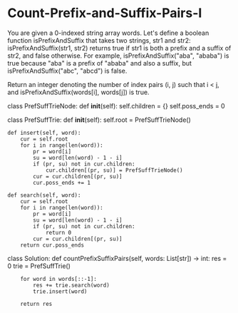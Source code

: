 # Count-Prefix-and-Suffix-Pairs-I

You are given a 0-indexed string array words.
Let's define a boolean function isPrefixAndSuffix that takes two strings, str1 and str2:
isPrefixAndSuffix(str1, str2) returns true if str1 is both a 
prefix and a suffix of str2, and false otherwise.
For example, isPrefixAndSuffix("aba", "ababa") is true because "aba" is a prefix of "ababa" and also a suffix, but isPrefixAndSuffix("abc", "abcd") is false.

Return an integer denoting the number of index pairs (i, j) such that i < j, and isPrefixAndSuffix(words[i], words[j]) is true.

class PrefSuffTrieNode:
    def __init__(self):
        self.children = {}
        self.poss_ends = 0

class PrefSuffTrie:
    def __init__(self):
        self.root = PrefSuffTrieNode()

    def insert(self, word):
        cur = self.root
        for i in range(len(word)):
            pr = word[i]
            su = word[len(word) - 1 - i]
            if (pr, su) not in cur.children:
                cur.children[(pr, su)] = PrefSuffTrieNode()
            cur = cur.children[(pr, su)]
            cur.poss_ends += 1

    def search(self, word):
        cur = self.root
        for i in range(len(word)):
            pr = word[i]
            su = word[len(word) - 1 - i]
            if (pr, su) not in cur.children:
                return 0
            cur = cur.children[(pr, su)]
        return cur.poss_ends 


class Solution:
    def countPrefixSuffixPairs(self, words: List[str]) -> int:
        res = 0
        trie = PrefSuffTrie()
        
        for word in words[::-1]:
            res += trie.search(word)
            trie.insert(word)
          
        return res
